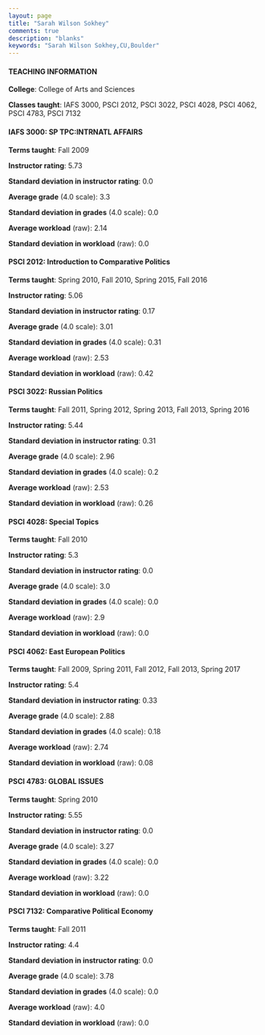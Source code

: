 ```yaml
---
layout: page
title: "Sarah Wilson Sokhey" 
comments: true
description: "blanks"
keywords: "Sarah Wilson Sokhey,CU,Boulder"
---
```

<head>
<script src="https://ajax.googleapis.com/ajax/libs/jquery/2.1.3/jquery.min.js"></script>
<script src="https://dl.dropboxusercontent.com/s/pc42nxpaw1ea4o9/highcharts.js?dl=0"></script>
<!-- <script src="../assets/js/highcharts.js"></script> -->
<style type="text/css">@font-face {
	font-family: "Bebas Neue";
	src: url(https://www.filehosting.org/file/details/544349/BebasNeue Regular.otf) format("opentype");
	}
	h1.Bebas { 
		font-family: "Bebas Neue", Verdana, Tahoma;
	}
</style>
</head>
	   
#### TEACHING INFORMATION

**College**: College of Arts and Sciences

**Classes taught**: IAFS 3000, PSCI 2012, PSCI 3022, PSCI 4028, PSCI 4062, PSCI 4783, PSCI 7132

#### IAFS 3000: SP TPC:INTRNATL AFFAIRS

**Terms taught**: Fall 2009

**Instructor rating**: 5.73

**Standard deviation in instructor rating**: 0.0

**Average grade** (4.0 scale): 3.3

**Standard deviation in grades** (4.0 scale): 0.0

**Average workload** (raw): 2.14

**Standard deviation in workload** (raw): 0.0

#### PSCI 2012: Introduction to Comparative Politics

**Terms taught**: Spring 2010, Fall 2010, Spring 2015, Fall 2016

**Instructor rating**: 5.06

**Standard deviation in instructor rating**: 0.17

**Average grade** (4.0 scale): 3.01

**Standard deviation in grades** (4.0 scale): 0.31

**Average workload** (raw): 2.53

**Standard deviation in workload** (raw): 0.42

#### PSCI 3022: Russian Politics

**Terms taught**: Fall 2011, Spring 2012, Spring 2013, Fall 2013, Spring 2016

**Instructor rating**: 5.44

**Standard deviation in instructor rating**: 0.31

**Average grade** (4.0 scale): 2.96

**Standard deviation in grades** (4.0 scale): 0.2

**Average workload** (raw): 2.53

**Standard deviation in workload** (raw): 0.26

#### PSCI 4028: Special Topics

**Terms taught**: Fall 2010

**Instructor rating**: 5.3

**Standard deviation in instructor rating**: 0.0

**Average grade** (4.0 scale): 3.0

**Standard deviation in grades** (4.0 scale): 0.0

**Average workload** (raw): 2.9

**Standard deviation in workload** (raw): 0.0

#### PSCI 4062: East European Politics

**Terms taught**: Fall 2009, Spring 2011, Fall 2012, Fall 2013, Spring 2017

**Instructor rating**: 5.4

**Standard deviation in instructor rating**: 0.33

**Average grade** (4.0 scale): 2.88

**Standard deviation in grades** (4.0 scale): 0.18

**Average workload** (raw): 2.74

**Standard deviation in workload** (raw): 0.08

#### PSCI 4783: GLOBAL ISSUES

**Terms taught**: Spring 2010

**Instructor rating**: 5.55

**Standard deviation in instructor rating**: 0.0

**Average grade** (4.0 scale): 3.27

**Standard deviation in grades** (4.0 scale): 0.0

**Average workload** (raw): 3.22

**Standard deviation in workload** (raw): 0.0

#### PSCI 7132: Comparative Political Economy

**Terms taught**: Fall 2011

**Instructor rating**: 4.4

**Standard deviation in instructor rating**: 0.0

**Average grade** (4.0 scale): 3.78

**Standard deviation in grades** (4.0 scale): 0.0

**Average workload** (raw): 4.0

**Standard deviation in workload** (raw): 0.0

